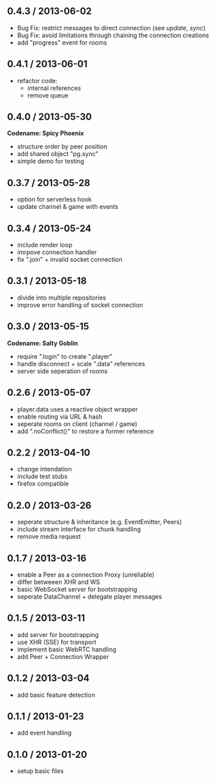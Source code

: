 ## 0.4.3 / 2013-06-02

* Bug Fix: restrict messages to direct connection (see _update_, _sync_)
* Bug Fix: avoid limitations through chaining the connection creations
* add "progress" event for rooms


## 0.4.1 / 2013-06-01

* refactor code:
  - internal references
  - remove queue


## 0.4.0 / 2013-05-30

__Codename: Spicy Phoenix__

* structure order by peer position
* add shared object "pg.sync"
* simple demo for testing


## 0.3.7 / 2013-05-28

* option for serverless hook
* update channel & game with events


## 0.3.4 / 2013-05-24

* include render loop
* imrpove connection handler
* fix ".join" + invalid socket connection


## 0.3.1 / 2013-05-18

* divide into multiple repositories
* improve error handling of socket connection


## 0.3.0 / 2013-05-15

__Codename: Salty Goblin__

* require ".login" to create ".player"
* handle disconnect + scale ".data" references
* server side seperation of rooms


## 0.2.6 / 2013-05-07

* player.data uses a reactive object wrapper
* enable routing via URL & hash
* seperate rooms on client (channel / game)
* add ".noConflict()" to restore a former reference


## 0.2.2 / 2013-04-10

* change intendation
* include test stubs
* firefox compatible


## 0.2.0 / 2013-03-26

* seperate structure & inheritance (e.g. EventEmitter, Peers)
* include stream interface for chunk handling
* remove media request


## 0.1.7 / 2013-03-16

* enable a Peer as a connection Proxy (unreliable)
* differ betweeen XHR and WS
* basic WebSocket server for bootstrapping
* seperate DataChannel + delegate player messages


## 0.1.5 / 2013-03-11

* add server for bootstrapping
* use XHR (SSE) for transport
* implement basic WebRTC handling
* add Peer + Connection Wrapper


## 0.1.2 / 2013-03-04

* add basic feature detection


## 0.1.1 / 2013-01-23

* add event handling


## 0.1.0 / 2013-01-20

* setup basic files
